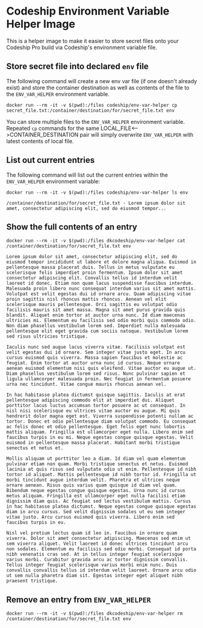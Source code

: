 # Codeship Environment Variable Helper Image

This is a helper image to make it easier to store secret files onto your Codeship Pro build via Codeship's environment variable file.

## Store secret file into declared `env` file

The following command will create a new env var file (if one doesn't already exist) and store the container destination as well as contents of the file to the `ENV_VAR_HELPER` environment variable.

```shell
docker run --rm -it -v $(pwd):/files codeship/env-var-helper cp secret_file.txt:/container/destination/for/secret_file.txt env
```

You can store multiple files to the `ENV_VAR_HELPER` environment variable. Repeated `cp` commands for the same LOCAL_FILE<-->CONTAINER_DESTINATION pair will simply overwrite `ENV_VAR_HELPER` with latest contents of local file.

## List out current entries

The following command will list out the current entries within the `ENV_VAR_HELPER` environment variable:

```shell
docker run --rm -it -v $(pwd):/files codeship/env-var-helper ls env
```

```shell
/container/destination/for/secret_file.txt - Lorem ipsum dolor sit amet, consectetur adipiscing elit, sed do eiusmod tempor...
```

## Show the full contents of an entry

```shell
docker run --rm -it -v $(pwd):/files dkcodeship/env-var-helper cat /container/destination/for/secret_file.txt env
```

```shell
Lorem ipsum dolor sit amet, consectetur adipiscing elit, sed do eiusmod tempor incididunt ut labore et dolore magna aliqua. Euismod in pellentesque massa placerat duis. Tellus in metus vulputate eu scelerisque felis imperdiet proin fermentum. Ipsum dolor sit amet consectetur adipiscing elit. Convallis tellus id interdum velit laoreet id donec. Etiam non quam lacus suspendisse faucibus interdum. Malesuada proin libero nunc consequat interdum varius sit amet mattis. Volutpat est velit egestas dui id ornare arcu. Quam adipiscing vitae proin sagittis nisl rhoncus mattis rhoncus. Aenean vel elit scelerisque mauris pellentesque. Orci sagittis eu volutpat odio facilisis mauris sit amet massa. Magna sit amet purus gravida quis blandit. Aliquet enim tortor at auctor urna nunc. Id diam maecenas ultricies mi. Elementum eu facilisis sed odio morbi quis commodo odio. Non diam phasellus vestibulum lorem sed. Imperdiet nulla malesuada pellentesque elit eget gravida cum sociis natoque. Vestibulum lorem sed risus ultricies tristique.

Iaculis nunc sed augue lacus viverra vitae. Facilisis volutpat est velit egestas dui id ornare. Sem integer vitae justo eget. In arcu cursus euismod quis viverra. Massa sapien faucibus et molestie ac feugiat. Enim tortor at auctor urna nunc id cursus. Neque ornare aenean euismod elementum nisi quis eleifend. Vitae auctor eu augue ut. Diam phasellus vestibulum lorem sed risus. Nunc pulvinar sapien et ligula ullamcorper malesuada proin. Nec feugiat in fermentum posuere urna nec tincidunt. Vitae congue mauris rhoncus aenean vel.

In hac habitasse platea dictumst quisque sagittis. Iaculis at erat pellentesque adipiscing commodo elit at imperdiet dui. Aliquet porttitor lacus luctus accumsan tortor posuere ac ut consequat. In nisl nisi scelerisque eu ultrices vitae auctor eu augue. Mi quis hendrerit dolor magna eget est. Viverra suspendisse potenti nullam ac tortor. Donec et odio pellentesque diam volutpat commodo. Eu consequat ac felis donec et odio pellentesque. Eget felis eget nunc lobortis mattis aliquam. Fringilla est ullamcorper eget nulla. Libero enim sed faucibus turpis in eu mi. Neque egestas congue quisque egestas. Velit euismod in pellentesque massa placerat. Habitant morbi tristique senectus et netus et.

Mollis aliquam ut porttitor leo a diam. Id diam vel quam elementum pulvinar etiam non quam. Morbi tristique senectus et netus. Euismod lacinia at quis risus sed vulputate odio ut enim. Pellentesque id nibh tortor id aliquet. Mattis pellentesque id nibh tortor id. Fringilla ut morbi tincidunt augue interdum velit. Pharetra et ultrices neque ornare aenean. Risus quis varius quam quisque id diam vel quam. Bibendum neque egestas congue quisque egestas. Urna nunc id cursus metus aliquam. Fringilla est ullamcorper eget nulla facilisi etiam dignissim diam quis. Ac feugiat sed lectus vestibulum mattis. Cursus in hac habitasse platea dictumst. Neque egestas congue quisque egestas diam in arcu cursus. Sed velit dignissim sodales ut eu sem integer vitae justo. Arcu cursus euismod quis viverra. Libero enim sed faucibus turpis in eu.

Nisl vel pretium lectus quam id leo in. Faucibus in ornare quam viverra. Dolor sit amet consectetur adipiscing. Maecenas sed enim ut sem viverra aliquet. Velit laoreet id donec ultrices tincidunt arcu non sodales. Elementum eu facilisis sed odio morbi. Consequat id porta nibh venenatis cras sed. At in tellus integer feugiat scelerisque varius morbi. Curabitur gravida arcu ac tortor dignissim convallis. Tellus integer feugiat scelerisque varius morbi enim nunc. Duis convallis convallis tellus id interdum velit laoreet. Ornare arcu odio ut sem nulla pharetra diam sit. Egestas integer eget aliquet nibh praesent tristique.
```

## Remove an entry from `ENV_VAR_HELPER`

```shell
docker run --rm -it -v $(pwd):/files dkcodeship/env-var-helper rm /container/destination/for/secret_file.txt env
```
